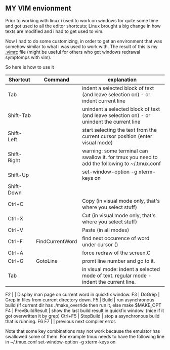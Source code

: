 ## MY VIM envionment

Prior to working with linux i used to work on windows for quite some time and got used to all the editor shortcuts; Linux brought a big change in how texts are modified and i had to get used to vim.

Now I had to do some customizing, in order to get an environment that was somehow similar to what i was used to work with.
The result of this is my [.vimrc](https://github.com/MoserMichael/myenv/blob/master/.vimrc) file (might be useful for others who got windows redrawal symptomps with vim).

So here is how to use it

|Shortcut | Command | explanation 
-- | -- | ---
Tab        |                | indent a selected block of text (and leave selection on) - or indent current line
Shift-Tab  |                | unindent a selected block of text (and leave selection on) - or unindent the current line
Shift-Left |                | start selecting the text from the current cursor position (enter visual mode)
Shift-Right|                | warning: some terminal can swallow it. for tmux you need to add the following to ~/.tmux.conf
Shift-Up   |                | set-window-option -g xterm-keys on  
Shift-Down |                |
Ctrl+C  |                   | Copy (in visual mode only, that's where you select stuff)
Ctrl+X  |                   | Cut (in visual mode only, that's where you select stuff)
Ctrl+V  |                   | Paste (in all modes)
Ctrl+F  | FindCurrentWord   | find next occurence of word under cursor (<cword>)
Ctrl+A  |                   | force redraw of the screen.C
Ctrl+G  | GotoLine          | promt line number and go to it.
Tab     |                   | in visual mode: indent a selected mode of text. regular mode - indent the current line.

F2      |                   | Display man page on current word in quickfix window.
F3      | DoGrep            | Grep in files from current directory down.
F5      | Build             | run asynchronous build (if current dir has ./make_override then run it, else make $MAKE_OPT
F4      | PrevBuildResult   | show the last build result in quickfix window. (nice if it got overwritten it by grep)
Ctrl+F5 | StopBuild         | stop a asynchronous build that is running.
F6 F7   |                   | previous next compiler error.

Note that some key combinations may not work because the emulator has swallowed some of them.
For example tmux needs to have the following line in ~/.tmux.conf 
set-window-option -g xterm-keys on

